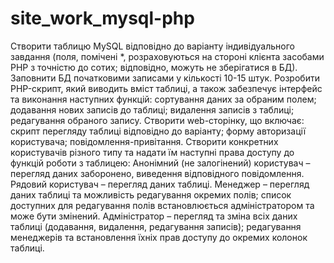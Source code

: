 site_work_mysql-php
===================

Створити таблицю MySQL відповідно до варіанту індивідуального завдання (поля, помічені *, розраховуються на стороні клієнта засобами PHP з точністю до сотих; відповідно, можуть не зберігатися в БД).
Заповнити БД початковими записами у кількості 10-15 штук.
Розробити PHP-скрипт, який виводить вміст таблиці, а також забезпечує інтерфейс та виконання наступних функцій:
сортування даних за обраним полем;
додавання нових записів до таблиці;
видалення записів з таблиці;
редагування обраного запису.
Створити web-сторінку, що включає:
скрипт перегляду таблиці відповідно до варіанту;
форму авторизації користувача;
повідомлення-привітання.
Створити конкретних користувачів різного типу та надати їм наступні права доступу до функцій роботи з таблицею:
Анонімний (не залогінений) користувач – перегляд даних заборонено, виведення відповідного повідомлення.
Рядовий користувач – перегляд даних таблиці.
Менеджер – перегляд даних таблиці та можливість редагування окремих полів; список доступних для редагування полів встановлюється адміністратором та може бути змінений.
Адміністратор – перегляд та зміна всіх даних таблиці (додавання, видалення, редагування записів); редагування менеджерів та встановлення їхніх прав доступу до окремих колонок таблиці.

